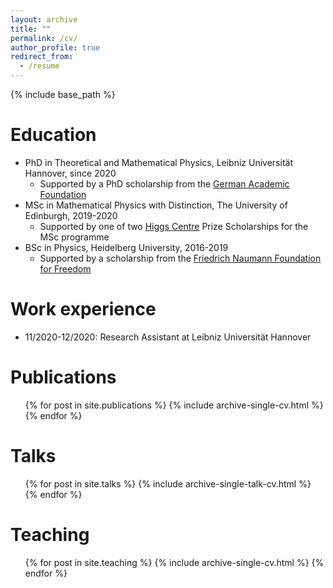 ```yaml
---
layout: archive
title: ""
permalink: /cv/
author_profile: true
redirect_from:
  - /resume
---
```


{% include base_path %}

Education
======
* PhD in Theoretical and Mathematical Physics, Leibniz Universität Hannover, since 2020
  * Supported by a PhD scholarship from the [German Academic Foundation](https://www.studienstiftung.de/)
* MSc in Mathematical Physics with Distinction, The University of Edinburgh, 2019-2020
  * Supported by one of two [Higgs Centre](https://higgs.ph.ed.ac.uk/) Prize Scholarships for the MSc programme
* BSc in Physics, Heidelberg University, 2016-2019
  * Supported by a scholarship from the [Friedrich Naumann Foundation for Freedom](https://fnst.org/)

Work experience
======
* 11/2020-12/2020: Research Assistant at Leibniz Universität Hannover

Publications
======
  <ul>{% for post in site.publications %}
    {% include archive-single-cv.html %}
  {% endfor %}</ul>
  
Talks
======
  <ul>{% for post in site.talks %}
    {% include archive-single-talk-cv.html %}
  {% endfor %}</ul>
  
Teaching
======
  <ul>{% for post in site.teaching %}
    {% include archive-single-cv.html %}
  {% endfor %}</ul>

